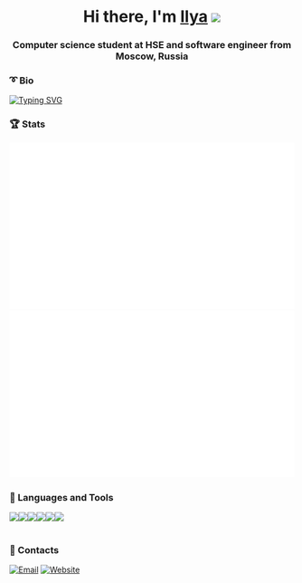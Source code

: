<h1 align="center">Hi there, I'm <a href="http://ilya.code.tilda.ws" target="_blank">Ilya</a> 
<img src="https://github.com/blackcater/blackcater/raw/main/images/Hi.gif" height="32"/></h1>
<h3 align="center">Computer science student at HSE and software engineer from Moscow, Russia</h3>

### :curly_loop: Bio
[![Typing SVG](https://readme-typing-svg.herokuapp.com?color=%2336BCF7&lines=I+am+currently+22+years+old)](https://git.io/typing-svg)

### :trophy: Stats

![Stats Overview](https://raw.githubusercontent.com/richerX/github-stats-transparent/output/generated/overview.svg)
![Most Used Languages](https://raw.githubusercontent.com/richerX/github-stats-transparent/output/generated/languages.svg)

### :hammer: Languages and Tools
<img align="left" height ="42px" src="https://raw.githubusercontent.com/rahul-jha98/github_readme_icons/main/language_and_tools/square/pytorch/pytorch.svg">
<img align="left" height ="42px" src="https://raw.githubusercontent.com/rahul-jha98/github_readme_icons/main/language_and_tools/square/tensorflow/tensorflow.svg"> 
<img align="left" height ="42px" src="https://raw.githubusercontent.com/rahul-jha98/github_readme_icons/main/language_and_tools/square/python/python.svg">
<img align="left" height ="42px" src="https://raw.githubusercontent.com/rahul-jha98/github_readme_icons/main/language_and_tools/square/java/java.svg">
<img align="left" height ="42px" src="https://raw.githubusercontent.com/rahul-jha98/github_readme_icons/main/language_and_tools/square/javascript/javascript.svg">
<img align="left" height ="42px" src="https://raw.githubusercontent.com/rahul-jha98/github_readme_icons/main/language_and_tools/square/react/react.svg">
<br><br>

### :email: Contacts
[![Email](https://img.shields.io/badge/Gmail-D14836?style=for-the-badge&logo=gmail&logoColor=white)](mailto:ilya.kunin@mail.ru)
[![Website](https://img.shields.io/badge/website-000000?style=for-the-badge&logo=About.me&logoColor=white)](http://ilya.code.tilda.ws/)

